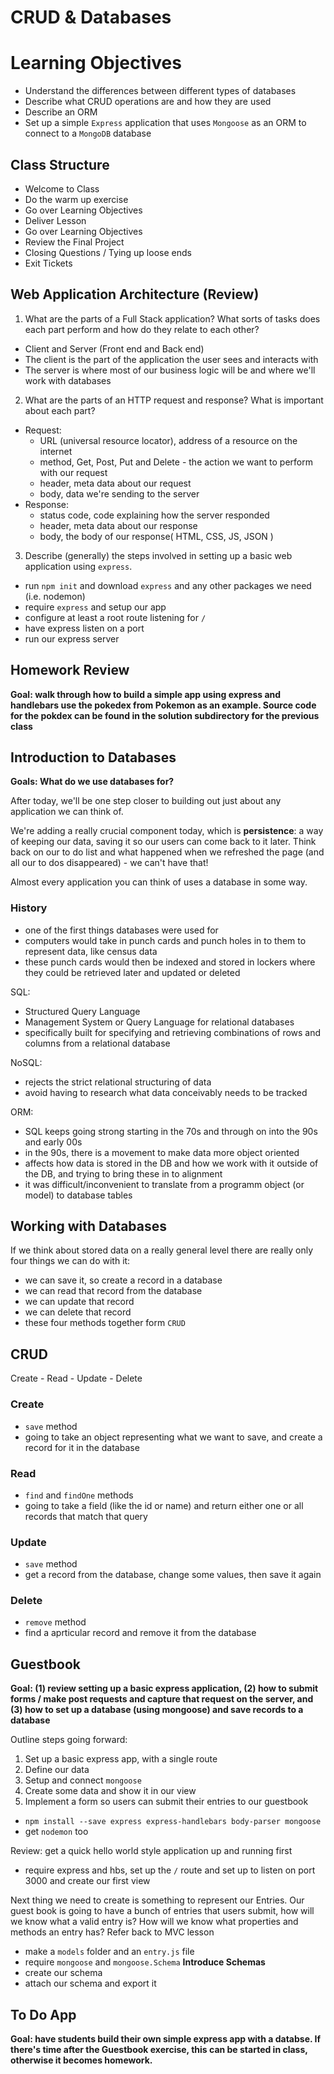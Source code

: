 # CRUD & Databases

# Learning Objectives
- Understand the differences between different types of databases
- Describe what CRUD operations are and how they are used
- Describe an ORM
- Set up a simple `Express` application that uses `Mongoose` as an ORM to connect to a `MongoDB` database

## Class Structure
- Welcome to Class
- Do the warm up exercise
- Go over Learning Objectives
- Deliver Lesson
- Go over Learning Objectives
- Review the Final Project
- Closing Questions / Tying up loose ends
- Exit Tickets

## Web Application Architecture (Review)
1. What are the parts of a Full Stack application? What sorts of tasks does each part perform and how do they relate to each other?
  - Client and Server (Front end and Back end)
  - The client is the part of the application the user sees and interacts with
  - The server is where most of our business logic will be and where we'll work with databases

2. What are the parts of an HTTP request and response? What is important about each part?
  - Request:
    - URL (universal resource locator), address of a resource on the internet
    - method, Get, Post, Put and Delete - the action we want to perform with our request
    - header, meta data about our request
    - body, data we're sending to the server
  - Response:
    - status code, code explaining how the server responded
    - header, meta data about our response
    - body, the body of our response( HTML, CSS, JS, JSON )

3. Describe (generally) the steps involved in setting up a basic web application using `express`.
  - run `npm init` and download `express` and any other packages we need (i.e. nodemon)
  - require `express` and setup our app
  - configure at least a root route listening for `/`
  - have express listen on a port
  - run our express server

## Homework Review
__Goal: walk through how to build a simple app using express and handlebars use the pokedex from Pokemon as an example. Source code for the pokdex can be found in the solution subdirectory for the previous class__

## Introduction to Databases
__Goals: What do we use databases for?__

After today, we'll be one step closer to building out just about any application we can think of.

We're adding a really crucial component today, which is __persistence__: a way of keeping our data, saving it so our users can come back to it later. Think back on our to do list and what happened when we refreshed the page (and all our to dos disappeared) - we can't have that!

Almost every application you can think of uses a database in some way.  

### History
- one of the first things databases were used for
- computers would take in punch cards and punch holes in to them to represent data, like census data
- these punch cards would then be indexed and stored in lockers where they could be retrieved later and updated or deleted

SQL:
  - Structured Query Language
  - Management System or Query Language for relational databases
  - specifically built for specifying and retrieving combinations of rows and columns from a relational database

NoSQL:
  - rejects the strict relational structuring of data
  - avoid having to research what data conceivably needs to be tracked

ORM:
  - SQL keeps going strong starting in the 70s and through on into the 90s and early 00s
  - in the 90s, there is a movement to make data more object oriented
  - affects how data is stored in the DB and how we work with it outside of the DB, and trying to bring these in to alignment
  - it was difficult/inconvenient to translate from a programm object (or model) to database tables

## Working with Databases
If we think about stored data on a really general level there are really only four things we can do with it:
- we can save it, so create a record in a database
- we can read that record from the database
- we can update that record
- we can delete that record
- these four methods together form `CRUD`

## CRUD
Create - Read - Update - Delete

### Create
- `save` method
- going to take an object representing what we want to save, and create a record for it in the database

### Read
- `find` and `findOne` methods
- going to take a field (like the id or name) and return either one or all records that match that query

### Update
- `save` method
- get a record from the database, change some values, then save it again

### Delete
- `remove` method
- find a aprticular record and remove it from the database

## Guestbook
__Goal: (1) review setting up a basic express application, (2) how to submit forms / make post requests and capture that request on the server, and (3) how to set up a database (using mongoose) and save records to a database__

Outline steps going forward:
1. Set up a basic express app, with a single route
2. Define our data
3. Setup and connect `mongoose`
4. Create some data and show it in our view
5. Implement a form so users can submit their entries to our guestbook

- `npm install --save express express-handlebars body-parser mongoose`
- get `nodemon` too

Review: get a quick hello world style application up and running first
  - require express and hbs, set up the `/` route and set up to listen on port 3000 and create our first view

Next thing we need to create is something to represent our Entries. Our guest book is going to have a bunch of entries that users submit, how will we know what a valid entry is? How will we know what properties and methods an entry has? Refer back to MVC lesson
- make a `models` folder and an `entry.js` file
- require `mongoose` and `mongoose.Schema` __Introduce Schemas__
- create our schema
- attach our schema and export it

## To Do App
__Goal: have students build their own simple express app with a databse. If there's time after the Guestbook exercise, this can be started in class, otherwise it becomes homework.__
